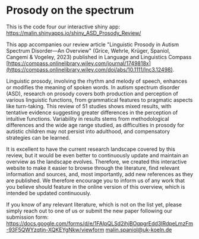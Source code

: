 # Prosody on the spectrum 

This is the code four our interactive shiny app: https://malin.shinyapps.io/shiny_ASD_Prosody_Review/ 

This app accompanies our review article "Linguistic Prosody in Autism Spectrum Disorder—An Overview" (Grice, Wehrle, Krüger, Spaniol, Cangemi & Vogeley, 2023) 
published in Language and Linguistics Compass [https://compass.onlinelibrary.wiley.com/journal/1749818x](https://compass.onlinelibrary.wiley.com/doi/abs/10.1111/lnc3.12498).

Linguistic prosody, involving the rhythm and melody of speech, enhances or modifies the meaning of spoken words. In autism spectrum disorder (ASD), research on prosody covers both production and perception of various linguistic functions, from grammatical features to pragmatic aspects like turn-taking. This review of 51 studies shows mixed results, with tentative evidence suggesting greater differences in the perception of intuitive functions. Variability in results stems from methodological differences and the wide age range studied, as difficulties in prosody for autistic children may not persist into adulthood, and compensatory strategies can be learned.

It is excellent to have the current research landscape covered by this review, but it would be even better to continuously update and maintain an overview as the landscape evolves. Therefore, we created this interactive website to make it easier to browse through the literature, find relevant information and sources, and, most importantly, add new references as they are published. We therefore encourage you to inform us of any work that you believe should feature in the online version of this overview, which is intended be updated continuously.

If you know of any relevant literature, which is not on the list yet, please simply reach out to one of us or submit the new paper following our submission form:
https://docs.google.com/forms/d/e/1FAIpQLSd2ihjBOqpgrEdd3IRdpeLmzFm-93F5QWYzqtjn-XQKEYgNkw/viewform
malin.spaniol@uk-koeln.de
